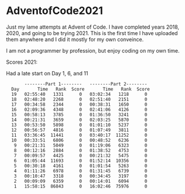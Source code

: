 # AdventofCode2021

Just my lame attempts at Advent of Code. I have completed years 2018, 2020, and going to be trying 2021. This is the first time I have uploaded them anywhere and I did it mostly for my own conveince.

I am not a programmer by profession, but enjoy coding on my own time.

Scores 2021:

Had a late start on Day 1, 6, and 11

           --------Part 1--------   --------Part 2--------
      Day       Time   Rank  Score       Time   Rank  Score
      19   02:55:40   1331      0   03:02:34   1218      0
      18   02:48:20   2268      0   02:51:40   2151      0
      17   00:34:58   2344      0   00:38:31   1650      0
      16   02:09:36   4348      0   02:41:06   4126      0
      15   00:58:13   3785      0   01:36:50   3241      0
      14   00:21:31   3659      0   02:03:25   5870      0
      13   00:53:50   5898      0   01:01:10   5237      0
      12   00:56:57   4816      0   01:07:49   3811      0
      11   03:36:45  11441      0   03:40:17  11252      0
      10   00:33:51   6806      0   00:48:52   6236      0
       9   00:21:31   5049      0   01:19:06   6323      0
       8   00:12:16   2884      0   01:38:52   4753      0
       7   00:09:57   4425      0   00:21:32   5475      0
       6   01:05:44  11693      0   01:52:14  10356      0
       5   00:30:18   4161      0   01:01:54   5263      0
       4   01:11:26   6978      0   01:31:45   6739      0
       3   00:10:47   3318      0   00:34:45   3197      0
       2   00:09:09   6359      0   00:14:01   6094      0
       1   15:58:15  86843      0   16:02:46  75976      0 
